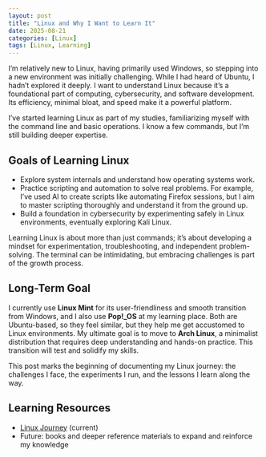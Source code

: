 ```yaml
---
layout: post
title: "Linux and Why I Want to Learn It"
date: 2025-08-21
categories: [Linux]
tags: [Linux, Learning]
---
```


I’m relatively new to Linux, having primarily used Windows, so stepping into a new environment was initially challenging. While I had heard of Ubuntu, I hadn’t explored it deeply. I want to understand Linux because it’s a foundational part of computing, cybersecurity, and software development. Its efficiency, minimal bloat, and speed make it a powerful platform.

I’ve started learning Linux as part of my studies, familiarizing myself with the command line and basic operations. I know a few commands, but I’m still building deeper expertise.

## Goals of Learning Linux

- Explore system internals and understand how operating systems work.  
- Practice scripting and automation to solve real problems. For example, I’ve used AI to create scripts like automating Firefox sessions, but I aim to master scripting thoroughly and understand it from the ground up.  
- Build a foundation in cybersecurity by experimenting safely in Linux environments, eventually exploring Kali Linux.  

Learning Linux is about more than just commands; it’s about developing a mindset for experimentation, troubleshooting, and independent problem-solving. The terminal can be intimidating, but embracing challenges is part of the growth process.

## Long-Term Goal

I currently use **Linux Mint** for its user-friendliness and smooth transition from Windows, and I also use **Pop!_OS** at my learning place. Both are Ubuntu-based, so they feel similar, but they help me get accustomed to Linux environments. My ultimate goal is to move to **Arch Linux**, a minimalist distribution that requires deep understanding and hands-on practice. This transition will test and solidify my skills.

This post marks the beginning of documenting my Linux journey: the challenges I face, the experiments I run, and the lessons I learn along the way.

## Learning Resources

- [Linux Journey](https://linuxjourney.com/) (current)  
- Future: books and deeper reference materials to expand and reinforce my knowledge
